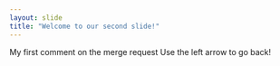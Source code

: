 ```yaml
---
layout: slide
title: "Welcome to our second slide!"
---
```

My first comment on the merge request
Use the left arrow to go back!
